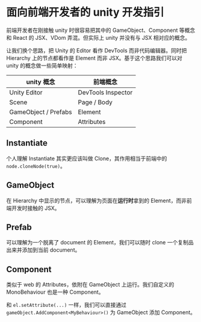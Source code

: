 # 面向前端开发者的 unity 开发指引

前端开发者在刚接触 unity 时很容易把其中的 GameObject、Component 等概念和 React 的 JSX、VDom 弄混。但实际上 unity 并没有与 JSX 相对应的概念。

让我们换个思路，把 Unity 的 Editor 看作 DevTools 而非代码编辑器。同时把 Hierarchy 上的节点都看作是 Element 而非 JSX。基于这个思路我们可以对 unity 的概念做一些简单映射：

| unity 概念 | 前端概念 |
| --- | --- |
| Unity Editor | DevTools Inspector |
| Scene | Page / Body |
| GameObject / Prefabs | Element |
| Component | Attributes |

## Instantiate

个人理解 Instantiate 其实更应该叫做 Clone，其作用相当于前端中的 `node.cloneNode(true)`。

## GameObject

在 Hierarchy 中显示的节点，可以理解为页面在**运行时**拿到的 Element，而非前端开发时接触的 JSX。

## Prefab

可以理解为一个脱离了 document 的 Element，我们可以随时 clone 一个复制品出来并添加到当前 document。

## Component

类似于 web 的 Attributes，依附在 GameObject 上运行。我们自定义的 MonoBehaviour 也是一种 Component。

和 `el.setAttribute(...)` 一样，我们可以直接通过 `gameObject.AddComponent<MyBehaviour>()` 为 GameObject 添加 Component。
